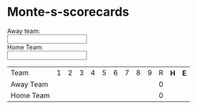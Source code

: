  # Monte-s-scorecards
<!doctype html>  
<html lang="en">
<form>
    Away team:<br/>
    <input type="text">
    <br/>
    Home Team:<br/>
    <input type="text">
</form>   
 <table>
  <tr>  
   <td>Team</td>
   <td>1</td>
   <td>2</td>
   <td>3</td>
   <td>4</td>
   <td>5</td>
   <td>6</td>
   <td>7</td>
   <td>8</td>
   <td>9</td>
   <td>R</td>
   <th colspan="3">H</th>
   <th colspan="3">E</th>
  </tr>
   <tr>
   <td>Away Team</td>
   <td><input="text"></td>
   <td></td>
   <td></td>
   <td></td>
   <td></td>
   <td></td>
   <td></td>
   <td></td>
   <td></td>
   <td>0</td>
   <td colspan="3"></td>
   <td colspan="3"></td>
   </tr>
     <tr>
   <td>Home Team</td>
   <td></td>
   <td></td>
   <td></td>
   <td></td>
   <td></td>
   <td></td>
   <td></td>
   <td></td>
   <td></td>
   <td>0</td>
   <td colspan="3"></td>
   <td colspan="3"></td>
   </tr>
 </table>
</html>

